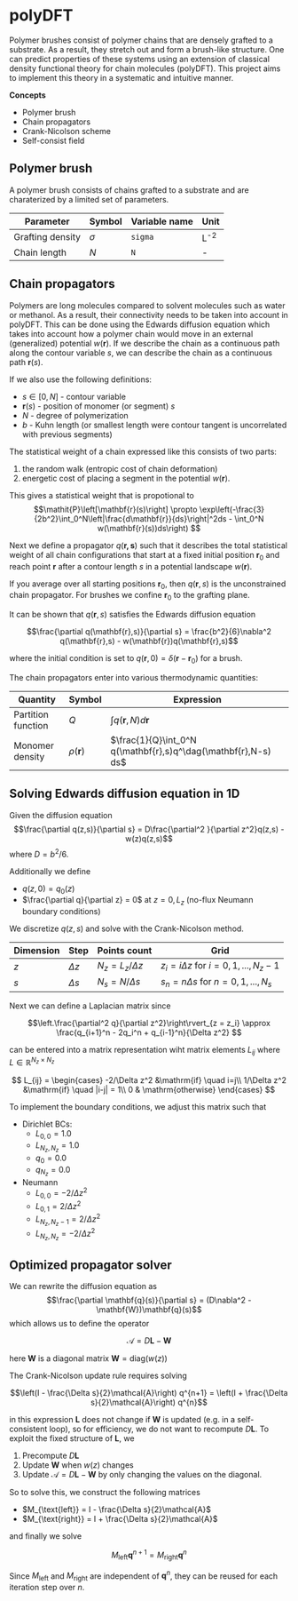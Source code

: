 # polyDFT
Polymer brushes consist of polymer chains that are densely grafted to a substrate. As a result, they stretch out and form a brush-like structure. One can predict properties of these systems using an extension of classical density functional theory for chain molecules (polyDFT). This project aims to implement this theory in a systematic and intuitive manner.

**Concepts**
- Polymer brush
- Chain propagators
- Crank-Nicolson scheme
- Self-consist field

## Polymer brush
A polymer brush consists of chains grafted to a substrate and are charaterized by a limited set of parameters.

| Parameter         | Symbol   | Variable name      | Unit              | 
| ---               | ---      | ---                | --                |
| Grafting density  | $\sigma$ | `sigma` | L<sup>-2</sup>    | 
| Chain length      | $N$      | `N`                | -                 |


## Chain propagators
Polymers are long molecules compared to solvent molecules such as water or methanol. As a result, their connectivity needs to be taken into account in polyDFT. This can be done using the Edwards diffusion equation which takes into account how a polymer chain would move in an external (generalized) potential $w(\mathbf{r})$. If we describe the chain as a continuous path along the contour variable $s$, we can describe the chain as a continuous path $\mathbf{r}(s)$.

If we also use the following definitions:
- $s \in \left[0,N\right]$ - contour variable
- $\mathbf{r}(s)$ - position of monomer (or segment) $s$
- $N$ - degree of polymerization
- $b$ - Kuhn length (or smallest length were contour tangent is uncorrelated with previous segments)

The statistical weight of a chain expressed like this consists of two parts:
1. the random walk (entropic cost of chain deformation)
2. energetic cost of placing a segment in the potential $w(\mathbf{r})$.

This gives a statistical weight that is propotional to
$$\mathit{P}\left[\mathbf{r}(s)\right] \propto \exp\left(-\frac{3}{2b^2}\int_0^N\left|\frac{d\mathbf{r}}{ds}\right|^2ds - \int_0^N w(\mathbf{r}(s))ds\right) $$

Next we define a propagator $q(\mathbf{r,s})$ such that it describes the total statistical weight of all chain configurations that start at a fixed initial position $\mathbf{r}_0$ and reach point $\mathbf{r}$ after a contour length $s$ in a potential landscape $w(\mathbf{r})$.

If you average over all starting positions $\mathbf{r}_0$, then $q(\mathbf{r},s)$ is the unconstrained chain propagator. For brushes we confine $\mathbf{r}_0$ to the grafting plane.

It can be shown that $q(\mathbf{r},s)$ satisfies the Edwards diffusion equation

$$\frac{\partial q(\mathbf{r},s)}{\partial s} = \frac{b^2}{6}\nabla^2 q(\mathbf{r},s) - w(\mathbf{r})q(\mathbf{r},s)$$

where the initial condition is set to $q(\mathbf{r},0) = \delta(\mathbf{r} -\mathbf{r}_0)$ for a brush.

The chain propagators enter into various thermodynamic quantities:

| Quantity              | Symbol    | Expression                                |
| ---                   | ---       | ---                                       |
| Partition function    | $Q$       |  $\int q(\mathbf{r},N) d\mathbf{r}$   |
| Monomer density       | $\rho(\mathbf{r})$ | $\frac{1}{Q}\int_0^N  q(\mathbf{r},s)q^\dag(\mathbf{r},N-s) ds$ |

## Solving Edwards diffusion equation in 1D
Given the diffusion equation
$$\frac{\partial q(z,s)}{\partial s} = D\frac{\partial^2 }{\partial z^2}q(z,s) - w(z)q(z,s)$$
where $D = b^2/6$. 

Additionally we define
- $q(z,0) = q_0(z)$
- $\frac{\partial q}{\partial z} = 0$ at $z = 0, L_z$ (no-flux Neumann boundary conditions)

We discretize $q(z,s)$ and solve with the Crank-Nicolson method.

| Dimension | Step | Points count | Grid |
| ---- | --- | --- | --- |
| $z$ | $\Delta z$ | $N_z = L_z / \Delta z$ | $z_i = i\Delta z$ for $i = 0, 1, ..., N_z - 1$ |
| $s$ | $\Delta s$ | $N_s = N / \Delta s$ | $s_n = n\Delta s$ for $n = 0, 1, ..., N_s$

Next we can define a Laplacian matrix since

$$\left.\frac{\partial^2 q}{\partial z^2}\right\rvert_{z = z_i} \approx \frac{q_{i+1}^n - 2q_i^n + q_{i-1}^n}{\Delta z^2} $$

can be entered into a matrix representation wiht matrix elements $L_{ij}$ where $\mathbf{\mathit{L}}\in \mathbb{R}^{N_z \times N_z}$

$$
L_{ij} = \begin{cases}
-2/\Delta z^2 &\mathrm{if} \quad i=j\\
1/\Delta z^2 &\mathrm{if} \quad |i-j| = 1\\
0 & \mathrm{otherwise}
\end{cases}
$$

To implement the boundary conditions, we adjust this matrix such that

- Dirichlet BCs: 
  - $L_{0,0} = 1.0$
  - $L_{N_z, N_z} = 1.0$
  - $q_0 = 0.0$
  - $q_{N_z} = 0.0$
- Neumann
  - $L_{0,0} = -2 / \Delta z^2$
  - $L_{0,1} = 2 / \Delta z^2$
  - $L_{N_z, N_z-1} = 2 / \Delta z^2$
  - $L_{N_z, N_z} = -2 / \Delta z^2$

## Optimized propagator solver
We can rewrite the diffusion equation as
$$\frac{\partial \mathbf{q}(s)}{\partial s} = (D\nabla^2 - \mathbf{W})\mathbf{q}(s)$$
which allows us to define the operator

$$\mathcal{A} = D\mathbf{L} - \mathbf{W}$$

here $\mathbf{W}$ is a diagonal matrix $\mathbf{W} = \text{diag}(w(z))$

The Crank-Nicolson update rule requires solving

$$\left(I - \frac{\Delta s}{2}\mathcal{A}\right) q^{n+1} = \left(I + \frac{\Delta s}{2}\mathcal{A}\right) q^{n}$$

in this expression $\mathbf{L}$ does not change if $\mathbf{W}$ is updated (e.g. in a self-consistent loop), so for efficiency, we do not want to recompute $D\mathbf{L}$. To exploit the fixed structure of $\mathbf{L}$, we
1. Precompute $D\mathbf{L}$
2. Update $\mathbf{W}$ when $w(z)$ changes
3. Update $\mathcal{A} = D\mathbf{L} - \mathbf{W}$ by only changing the values on the diagonal.

So to solve this, we construct the following matrices
- $M_{\text{left}} = I - \frac{\Delta s}{2}\mathcal{A}$
- $M_{\text{right}} = I + \frac{\Delta s}{2}\mathcal{A}$

and finally we solve

$$M_{\text{left}} \mathbf{q}^{n+1} = M_{\text{right}} \mathbf{q}^{n}$$

Since $M_{\text{left}}$ and $M_{\text{right}}$ are independent of $\mathbf{q}^n$, they can be reused for each iteration step over $n$.